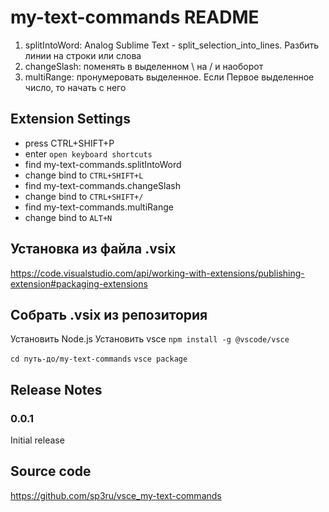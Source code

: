 # my-text-commands README

1. splitIntoWord: Analog Sublime Text - split_selection_into_lines. Разбить линии на строки или слова
2. changeSlash: поменять в выделенном \\ на / и наоборот
3. multiRange: пронумеровать выделенное. Если Первое выделенное число, то начать с него

## Extension Settings

- press CTRL+SHIFT+P
- enter `open keyboard shortcuts`
- find my-text-commands.splitIntoWord
- change bind to `CTRL+SHIFT+L`
- find my-text-commands.changeSlash
- change bind to `CTRL+SHIFT+/`
- find my-text-commands.multiRange
- change bind to `ALT+N`




## Установка из файла .vsix
https://code.visualstudio.com/api/working-with-extensions/publishing-extension#packaging-extensions

 

## Собрать .vsix из репозитория
Установить  Node.js
Установить  vsce
`npm install -g @vscode/vsce`

`cd путь-до/my-text-commands`
`vsce package`


## Release Notes

### 0.0.1

Initial release


## Source code

https://github.com/sp3ru/vsce_my-text-commands